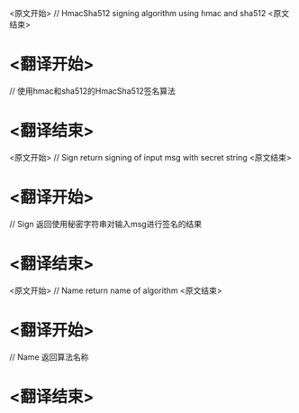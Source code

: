 
<原文开始>
// HmacSha512 signing algorithm using hmac and sha512
<原文结束>

# <翻译开始>
// 使用hmac和sha512的HmacSha512签名算法
# <翻译结束>


<原文开始>
// Sign return signing of input msg with secret string
<原文结束>

# <翻译开始>
// Sign 返回使用秘密字符串对输入msg进行签名的结果
# <翻译结束>


<原文开始>
// Name return name of algorithm
<原文结束>

# <翻译开始>
// Name 返回算法名称
# <翻译结束>

